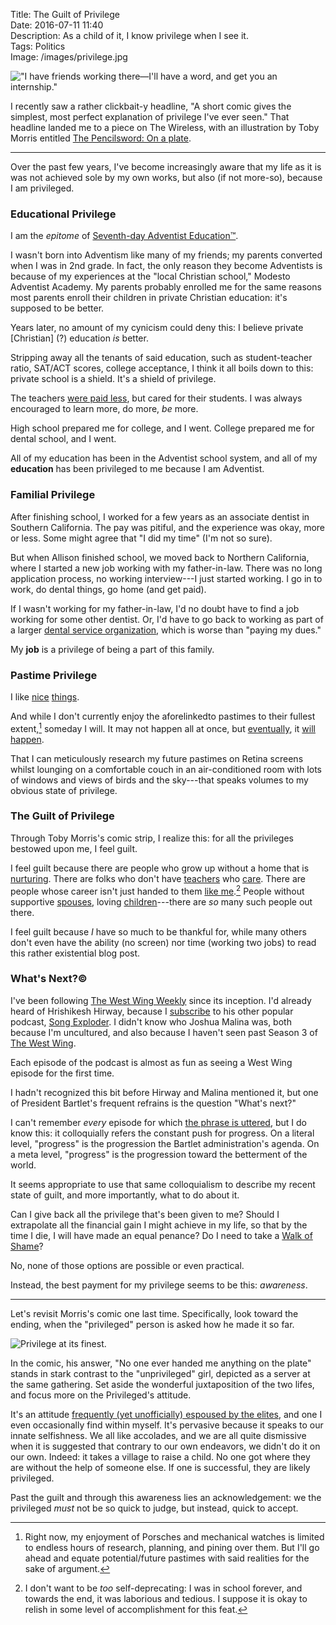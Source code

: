 Title: The Guilt of Privilege  
Date: 2016-07-11 11:40  
Description: As a child of it, I know privilege when I see it.  
Tags: Politics  
Image: /images/privilege.jpg  

!["I have friends working there—I'll have a word, and get you an internship."][1]

I recently saw a rather clickbait-y headline, "A short comic gives the simplest, most perfect explanation of privilege I've ever seen." That headline landed me to a piece on The Wireless, with an illustration by Toby Morris entitled [The Pencilsword: On a plate][2].

***

Over the past few years, I've become increasingly aware that my life as it is was not achieved sole by my own works, but also (if not more-so), because I am privileged.

### Educational Privilege

I am the *epitome* of [Seventh-day Adventist Education&trade;][3].

I wasn't born into Adventism like many of my friends; my parents converted when I was in 2nd grade. In fact, the only reason they become Adventists is because of my experiences at the "local Christian school," Modesto Adventist Academy. My parents probably enrolled me for the same reasons most parents enroll their children in private Christian education: it's supposed to be better.

Years later, no amount of my cynicism could deny this: I believe private \[Christian\] \(?\) education *is* better.

Stripping away all the tenants of said education, such as student-teacher ratio, SAT/ACT scores, college acceptance, I think it all boils down to this: private school is a shield. It's a shield of privilege.

The teachers [were paid less][4], but cared for their students. I was always encouraged to learn more, do more, *be* more.

High school prepared me for college, and I went. College prepared me for dental school, and I went.

All of my education has been in the Adventist school system, and all of my **education** has been privileged to me because I am Adventist.

### Familial Privilege

After finishing school, I worked for a few years as an associate dentist in Southern California. The pay was pitiful, and the experience was okay, more or less. Some might agree that "I did my time" (I'm not so sure).

But when Allison finished school, we moved back to Northern California, where I started a new job working with my father-in-law. There was no long application process, no working interview---I just started working. I go in to work, do dental things, go home (and get paid).

If I wasn't working for my father-in-law, I'd no doubt have to find a job working for some other dentist. Or, I'd have to go back to working as part of a larger [dental service organization][5], which is worse than "paying my dues."

My **job** is a privilege of being a part of this family.

### Pastime Privilege

I like [nice][6] [things][7].

And while I don't currently enjoy the aforelinkedto pastimes to their fullest extent,[^1] someday I will. It may not happen all at once, but [eventually][8], it [will][9] [happen][10].

That I can meticulously research my future pastimes on Retina screens whilst lounging on a comfortable couch in an air-conditioned room with lots of windows and views of birds and the sky---that speaks volumes to my obvious state of privilege.

### The Guilt of Privilege

Through Toby Morris's comic strip, I realize this: for all the privileges bestowed upon me, I feel guilt.

I feel guilt because there are people who grow up without a home that is [nurturing][11]. There are folks who don't have [teachers][12] who [care][13]. There are people whose career isn't just handed to them [like me][14].[^2] People without supportive [spouses][15], loving [children][16]---there are *so* many such people out there.

I feel guilt because *I* have so much to be thankful for, while many others don't even have the ability (no screen) nor time (working two jobs) to read this rather existential blog post.

### What's Next?&copy;

I've been following [The West Wing Weekly][17] since its inception. I'd already heard of Hrishikesh Hirway, because I [subscribe][18] to his other popular podcast, [Song Exploder][19]. I didn't know who Joshua Malina was, both because I'm uncultured, and also because I haven't seen past Season 3 of [The West Wing][20].

Each episode of the podcast is almost as fun as seeing a West Wing episode for the first time.

I hadn't recognized this bit before Hirway and Malina mentioned it, but one of President Bartlet's frequent refrains is the question "What's next?"

I can't remember *every* episode for which [the phrase is uttered][21], but I do know this: it colloquially refers the constant push for progress. On a literal level, "progress" is the progression the Bartlet administration's agenda. On a meta level, "progress" is the progression toward the betterment of the world.

It seems appropriate to use that same colloquialism to describe my recent state of guilt, and more importantly, what to do about it.

Can I give back all the privilege that's been given to me? Should I extrapolate all the financial gain I might achieve in my life, so that by the time I die, I will have made an equal penance? Do I need to take a [Walk of Shame][22]?

No, none of those options are possible or even practical.

Instead, the best payment for my privilege seems to be this: *awareness*.

***

Let's revisit Morris's comic one last time. Specifically, look toward the ending, when the "privileged" person is asked how he made it so far.

![Privilege at its finest.][23]

In the comic, his answer, "No one ever handed me anything on the plate" stands in stark contrast to the "unprivileged" girl, depicted as a server at the same gathering. Set aside the wonderful juxtaposition of the two lifes, and focus more on the Privileged's attitude.

It's an attitude [frequently \(yet unofficially\) espoused by the elites][24], and one I even occasionally find within myself. It's pervasive because it speaks to our innate selfishness. We all like accolades, and we are all quite dismissive when it is suggested that contrary to our own endeavors, we didn't do it on our own. Indeed: it takes a village to raise a child. No one got where they are without the help of someone else. If one is successful, they are likely privileged.

Past the guilt and through this awareness lies an acknowledgement: we the privileged *must* not be so quick to judge, but instead, quick to accept.

[^1]: Right now, my enjoyment of Porsches and mechanical watches is limited to endless hours of research, planning, and pining over them. But I'll go ahead and equate potential/future pastimes with said realities for the sake of argument.
[^2]: I don't want to be *too* self-deprecating: I was in school forever, and towards the end, it was laborious and tedious. I suppose it is okay to relish in some level of accomplishment for this feat.

[1]: /images/privilege.jpg "Portion"
[2]: http://thewireless.co.nz/articles/the-pencilsword-on-a-plate "The Wireless piece sharing 'The Pencilsword: On a plate'"
[3]: https://en.wikipedia.org/wiki/Seventh-day_Adventist_Church#Education "Wikipedia: Seventh-day Adventist education"
[4]: http://www.theatlantic.com/education/archive/2013/10/why-are-private-school-teachers-paid-less-than-public-school-teachers/280829/ "Atlantic piece on private school teachers getting paid less"
[5]: https://www.glassdoor.com/Reviews/Pacific-Dental-Services-Reviews-E33144.htm "PDS reviews on Glassdoor"
[6]: /tags/Porsche "Posts tagged 'Porsche'"
[7]: /tags/Watches "Posts tagged 'Watches'"
[8]: https://www.hodinkee.com/articles/heuer-monaco-review "Ben Clymer on the Calibre 11"
[9]: https://www.hodinkee.com/articles/the-new-tudor-heritage-black-bay-black-reference-79220n-by-john-mayer "John Mayer on the Black Bay reference 79220N"
[10]: http://www.total911.com/porsche-964-carrera-2-ultimate-buyers-guide/ "Total 911 on the 964"
[11]: /2015/1/12/we-love-cars#papa "Portion of a post I wrote extolling my affection for my grandpa"
[12]: http://thevalleycitizen.com/reeve-rolls-300-birds/ "My favorite teacher, Harold Reeve, is amazing"
[13]: https://www.puc.edu/news/archives/2002/educator-of-the-year-presents-goals-for-puc "Bill Hemmerlin, a beloved chemistry teacher and mentor"
[14]: http://toddcommdds.com "Todd Comm, DSS on the web"
[15]: http://autumnsoul.net "Allison"
[16]: https://instagram.com/smokethedingo "Smokey on Instagram"
[17]: http://thewestwingweekly.com "The West Wing Weekly"
[18]: /tags/Song%20Exploder "Posts tagged 'Song Exploder'"
[19]: http://songexploder.net "Song Exploder"
[20]: https://en.wikipedia.org/wiki/The_West_Wing "Wikipedia: 'The West Wing'"
[21]: https://duckduckgo.com/?q=site%3Awww.westwingtranscripts.com+"what%27s+next" "DuckDuckGo search for the phrase"
[22]: http://time.com/3921066/cersei-game-of-thrones-history/ "Time piece on historical walks of shame"
[23]: /images/privilege2.jpg "Final portion of Morris's comic, in which the privileged man thinks he got to where he is solely because he was great"
[24]: http://www.huffingtonpost.com/christian-piatt/gop-nostalgia-is-a-sympto_b_1234006.html "Huffington Post piece on GOP nostalgia and privilege"